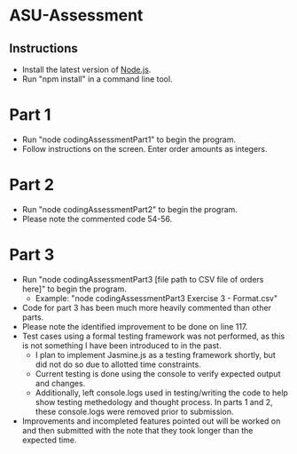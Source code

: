 # ASU-Assessment

## Instructions

* Install the latest version of [Node.js](https://nodejs.org/en/download/).
* Run "npm install" in a command line tool.

# Part 1 
* Run "node codingAssessmentPart1" to begin the program.
* Follow instructions on the screen. Enter order amounts as integers.

# Part 2
* Run "node codingAssessmentPart2" to begin the program.
* Please note the commented code 54-56.

# Part 3
* Run "node codingAssessmentPart3 [file path to CSV file of orders here]" to begin the program.
     * Example: "node codingAssessmentPart3 Exercise 3 - Format.csv"
* Code for part 3 has been much more heavily commented than other parts.
* Please note the identified improvement to be done on line 117.
* Test cases using a formal testing framework was not performed, as this is not something I have been introduced to in the past. 
     * I plan to implement Jasmine.js as a testing framework shortly, but did not do so due to allotted time constraints.
     * Current testing is done using the console to verify expected output and changes.
     * Additionally, left console.logs used in testing/writing the code to help show testing methedology and thought process. In parts 1 and 2, these console.logs were removed prior to submission.
* Improvements and incompleted features pointed out will be worked on and then submitted with the note that they took longer than the expected time.
